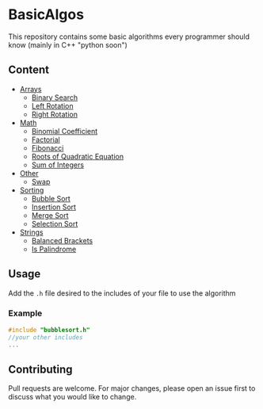 # BasicAlgos
This repository contains some basic algorithms every programmer should know (mainly in C++ "python soon")

## Content
- [Arrays](https://github.com/Aymane11/BasicAlgos/tree/master/Arrays)
   - [Binary Search](https://github.com/Aymane11/BasicAlgos/blob/master/Arrays/binarysearch.h)
   - [Left Rotation](https://github.com/Aymane11/BasicAlgos/blob/master/Arrays/leftrotation.h)
   - [Right Rotation](https://github.com/Aymane11/BasicAlgos/blob/master/Arrays/rightrotation.h)
- [Math](https://github.com/Aymane11/BasicAlgos/tree/master/Math)
   - [Binomial Coefficient](https://github.com/Aymane11/BasicAlgos/blob/master/Math/binomialcoefficient.h)
   - [Factorial](https://github.com/Aymane11/BasicAlgos/blob/master/Math/factorial.h)
   - [Fibonacci](https://github.com/Aymane11/BasicAlgos/blob/master/Math/fibonacci.h)
   - [Roots of Quadratic Equation](https://github.com/Aymane11/BasicAlgos/blob/master/Math/rootsquadratic.h)
   - [Sum of Integers](https://github.com/Aymane11/BasicAlgos/blob/master/Math/sumofintegers.h)
- [Other](https://github.com/Aymane11/BasicAlgos/tree/master/Other)
   - [Swap](https://github.com/Aymane11/BasicAlgos/blob/master/Other/swap.h)
- [Sorting](https://github.com/Aymane11/BasicAlgos/tree/master/Sorting)
   - [Bubble Sort](https://github.com/Aymane11/BasicAlgos/blob/master/Sorting/bubblesort.h)
   - [Insertion Sort](https://github.com/Aymane11/BasicAlgos/blob/master/Sorting/insertionsort.h)
   - [Merge Sort](https://github.com/Aymane11/BasicAlgos/blob/master/Sorting/mergesort.h)
   - [Selection Sort](https://github.com/Aymane11/BasicAlgos/blob/master/Sorting/selectionsort.h)
- [Strings](https://github.com/Aymane11/BasicAlgos/tree/master/Strings)
   - [Balanced Brackets](https://github.com/Aymane11/BasicAlgos/blob/master/Strings/balancedbrackets.h)
   - [Is Palindrome](https://github.com/Aymane11/BasicAlgos/blob/master/Strings/ispalindrome.h)

## Usage
Add the `.h` file desired to the includes of your file to use the algorithm

### Example


```cpp
#include "bubblesort.h"
//your other includes
...
```

## Contributing
Pull requests are welcome. For major changes, please open an issue first to discuss what you would like to change.